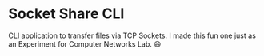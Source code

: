 # Socket Share CLI

CLI application to transfer files via TCP Sockets.
I made this fun one just as an Experiment for Computer Networks
Lab. 😄️